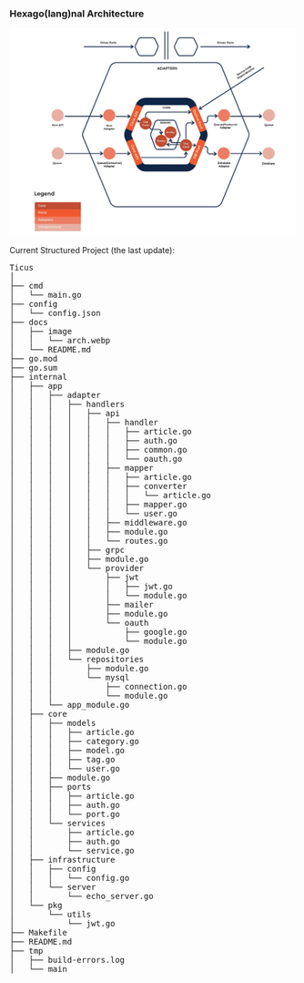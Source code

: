### Hexago(lang)nal Architecture

![](image/arch.webp)

Current Structured Project (the last update): 
<pre>
Ticus
│
├── cmd
│   └── main.go
├── config
│   └── config.json
├── docs
│   ├── image
│   │   └── arch.webp
│   └── README.md
├── go.mod
├── go.sum
├── internal
│   ├── app
│   │   ├── adapter
│   │   │   ├── handlers
│   │   │   │   ├── api
│   │   │   │   │   ├── handler
│   │   │   │   │   │   ├── article.go
│   │   │   │   │   │   ├── auth.go
│   │   │   │   │   │   ├── common.go
│   │   │   │   │   │   └── oauth.go
│   │   │   │   │   ├── mapper
│   │   │   │   │   │   ├── article.go
│   │   │   │   │   │   ├── converter
│   │   │   │   │   │   │   └── article.go
│   │   │   │   │   │   ├── mapper.go
│   │   │   │   │   │   └── user.go
│   │   │   │   │   ├── middleware.go
│   │   │   │   │   ├── module.go
│   │   │   │   │   └── routes.go
│   │   │   │   ├── grpc
│   │   │   │   ├── module.go
│   │   │   │   └── provider
│   │   │   │       ├── jwt
│   │   │   │       │   ├── jwt.go
│   │   │   │       │   └── module.go
│   │   │   │       ├── mailer
│   │   │   │       ├── module.go
│   │   │   │       └── oauth
│   │   │   │           ├── google.go
│   │   │   │           └── module.go
│   │   │   ├── module.go
│   │   │   └── repositories
│   │   │       ├── module.go
│   │   │       └── mysql
│   │   │           ├── connection.go
│   │   │           └── module.go
│   │   └── app_module.go
│   ├── core
│   │   ├── models
│   │   │   ├── article.go
│   │   │   ├── category.go
│   │   │   ├── model.go
│   │   │   ├── tag.go
│   │   │   └── user.go
│   │   ├── module.go
│   │   ├── ports
│   │   │   ├── article.go
│   │   │   ├── auth.go
│   │   │   └── port.go
│   │   └── services
│   │       ├── article.go
│   │       ├── auth.go
│   │       └── service.go
│   ├── infrastructure
│   │   ├── config
│   │   │   └── config.go
│   │   └── server
│   │       └── echo_server.go
│   └── pkg
│       └── utils
│           └── jwt.go
├── Makefile
├── README.md
├── tmp
│   ├── build-errors.log
│   └── main
</pre>

